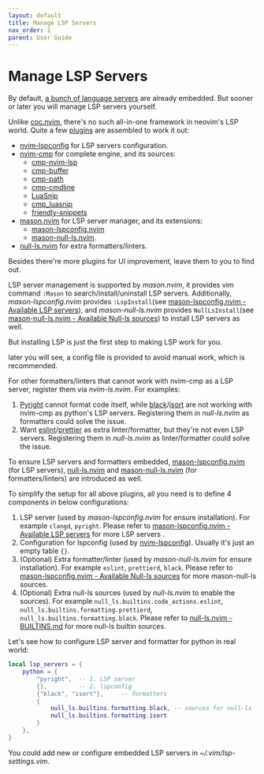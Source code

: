 ```yaml
---
layout: default
title: Manage LSP Servers
nav_order: 1
parent: User Guide
---
```


# Manage LSP Servers

By default, [a bunch of language servers](/lin.nvim.dev/appendix/#lsp-servers) are already embedded. But sooner or later you will manage LSP servers yourself.

Unlike [coc.nvim](https://github.com/neoclide/coc.nvim), there's no such all-in-one framework in neovim's LSP world. Quite a few [plugins](/lin.nvim.dev/user-guide/#ide-like-editing-features) are assembled to work it out:

- [nvim-lspconfig](https://github.com/neovim/nvim-lspconfig) for LSP servers configuration.
- [nvim-cmp](https://github.com/hrsh7th/nvim-cmp) for complete engine, and its sources:
  - [cmp-nvim-lsp](https://github.com/hrsh7th/cmp-nvim-lsp)
  - [cmp-buffer](https://github.com/hrsh7th/cmp-buffer)
  - [cmp-path](https://github.com/hrsh7th/cmp-path)
  - [cmp-cmdline](https://github.com/hrsh7th/cmp-cmdline)
  - [LuaSnip](https://github.com/L3MON4D3/LuaSnip)
  - [cmp_luasnip](https://github.com/saadparwaiz1/cmp_luasnip)
  - [friendly-snippets](rafamadriz/friendly-snippets)
- [mason.nvim](https://github.com/williamboman/mason.nvim) for LSP server manager, and its extensions:
  - [mason-lspconfig.nvim](https://github.com/williamboman/mason-lspconfig.nvim)
  - [mason-null-ls.nvim](https://github.com/jay-babu/mason-null-ls.nvim).
- [null-ls.nvim](https://github.com/jose-elias-alvarez/null-ls.nvim) for extra formatters/linters.

Besides there're more plugins for UI improvement, leave them to you to find out.

LSP server management is supported by _mason.nvim_, it provides vim command `:Mason` to search/install/uninstall LSP servers. Additionally, _mason-lspconfig.nvim_ provides `:LspInstall`(see [mason-lspconfig.nvim - Available LSP servers](https://github.com/williamboman/mason-lspconfig.nvim#available-lsp-servers)), and _mason-null-ls.nvim_ provides `NullLsInstall`(see [mason-null-ls.nvim - Available Null-ls sources](https://github.com/jay-babu/mason-null-ls.nvim#available-null-ls-sources)) to install LSP servers as well.

But installing LSP is just the first step to making LSP work for you.

later you will see, a config file is provided to avoid manual work, which is recommended.

For other formatters/linters that cannot work with nvim-cmp as a LSP server, register them via _nvim-ls.nvim_. For examples:

1. [Pyright](https://github.com/microsoft/pyright) cannot format code itself, while [black](https://pypi.org/project/black/)/[isort](https://pypi.org/project/isort/) are not working with nvim-cmp as python's LSP servers. Registering them in _null-ls.nvim_ as formatters could solve the issue.
2. Want [eslint](https://eslint.org/)/[prettier](https://prettier.io/) as extra linter/formatter, but they're not even LSP servers. Registering them in _null-ls.nvim_ as linter/formatter could solve the issue.

To ensure LSP servers and formatters embedded, [mason-lspconfig.nvim](https://github.com/williamboman/mason-lspconfig.nvim) (for LSP servers), [null-ls.nvim](https://github.com/jose-elias-alvarez/null-ls.nvim) and [mason-null-ls.nvim](https://github.com/jay-babu/mason-null-ls.nvim) (for formatters/linters) are introduced as well.

To simplify the setup for all above plugins, all you need is to define 4 components in below configurations:

1. LSP server (used by _mason-lspconfig.nvim_ for ensure installation). For example `clangd`, `pyright`. Please refer to [mason-lspconfig.nvim - Available LSP servers](https://github.com/williamboman/mason-lspconfig.nvim#available-lsp-servers) for more LSP servers .
2. Configuration for lspconfig (used by [nvim-lspconfig](https://github.com/neovim/nvim-lspconfig)). Usually it's just an empty table `{}`.
3. (Optional) Extra formatter/linter (used by _mason-null-ls.nvim_ for ensure installation). For example `eslint`, `prettierd`, `black`. Please refer to [mason-lspconfig.nvim - Available Null-ls sources](https://github.com/jay-babu/mason-null-ls.nvim#available-null-ls-sources) for more mason-null-ls sources.
4. (Optional) Extra null-ls sources (used by _null-ls.nvim_ to enable the sources). For example `null_ls.builtins.code_actions.eslint`, `null_ls.builtins.formatting.prettierd`, `null_ls.builtins.formatting.black`. Please refer to [null-ls.nvim - BUILTINS.md](https://github.com/jose-elias-alvarez/null-ls.nvim/blob/main/doc/BUILTINS.md) for more null-ls builtin sources.

Let's see how to configure LSP server and formatter for python in real world:

```lua
local lsp_servers = {
    python = {
        "pyright",  -- 1. LSP server
        {},         -- 2. lspconfig
        {"black", "isort"},     -- formatters
        {
            null_ls.builtins.formatting.black, -- sources for null-ls
            null_ls.builtins.formatting.isort
        }
    },
}
```

You could add new or configure embedded LSP servers in _~/.vim/lsp-settings.vim_.
